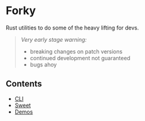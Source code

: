 # Forky

Rust utilities to do some of the heavy lifting for devs.

> *Very early stage warning:*
> - breaking changes on patch versions
> - continued development not guaranteed
> - bugs ahoy

## Contents

- [CLI](./cli)
- [Sweet](./sweet/)
- [Demos](./demos/)